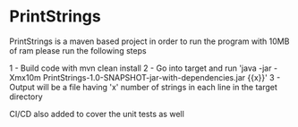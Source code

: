 # PrintStrings
PrintStrings is a maven based project in order to run the program with 10MB of ram please run the following steps

1 - Build code with mvn clean install
2 - Go into target and run 'java -jar -Xmx10m PrintStrings-1.0-SNAPSHOT-jar-with-dependencies.jar {{x}}'
3 - Output will be a file having 'x' number of strings in each line in the target directory



CI/CD also added to cover the unit tests as well